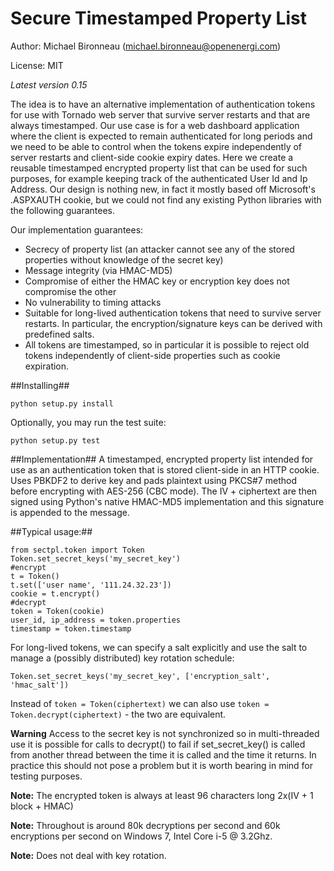 # Secure Timestamped Property List #

Author: Michael Bironneau (<michael.bironneau@openenergi.com>)

License: MIT

*Latest version 0.15*

The idea is to have an alternative implementation of authentication tokens for use with Tornado web server that survive server restarts and that are always timestamped. Our use case is for a web dashboard application where the client is expected to remain authenticated for long periods and we need to be able to control when the tokens expire independently of server restarts and client-side cookie expiry dates. Here we create a reusable timestamped encrypted property list that can be used for such purposes, for example keeping track of the authenticated User Id and Ip Address. Our design is nothing new, in fact it mostly based off Microsoft's .ASPXAUTH cookie, but we could not find any existing Python libraries with the following guarantees.

Our implementation guarantees:

* Secrecy of property list (an attacker cannot see any of the stored properties without knowledge of the secret key)
* Message integrity (via HMAC-MD5)
* Compromise of either the HMAC key or encryption key does not compromise the other
* No vulnerability to timing attacks
* Suitable for long-lived authentication tokens that need to survive server restarts. In particular, the encryption/signature keys can be derived with predefined salts.
* All tokens are timestamped, so in particular it is possible to reject old tokens independently of client-side properties such as cookie expiration. 

##Installing##

    python setup.py install

Optionally, you may run the test suite:

    python setup.py test

##Implementation##
A timestamped, encrypted property list intended for use as an authentication token that is stored client-side in an HTTP cookie. Uses PBKDF2 to derive key and pads plaintext using PKCS#7 method before encrypting with AES-256 (CBC mode). The IV + ciphertext are then signed using Python's native HMAC-MD5 implementation and this signature is appended to the message.

##Typical usage:##

    from sectpl.token import Token
	Token.set_secret_keys('my_secret_key')
	#encrypt
	t = Token()
	t.set(['user name', '111.24.32.23'])
	cookie = t.encrypt()
	#decrypt
	token = Token(cookie)
	user_id, ip_address = token.properties
	timestamp = token.timestamp


For long-lived tokens, we can specify a salt explicitly and use the salt to manage a (possibly distributed) key rotation schedule:

    Token.set_secret_keys('my_secret_key', ['encryption_salt', 'hmac_salt'])

Instead of `token = Token(ciphertext)` we can also use `token = Token.decrypt(ciphertext)` - the two are equivalent.

**Warning** Access to the secret key is not synchronized so in multi-threaded use it is possible for calls to decrypt() to fail if set_secret_key() is called from another thread between the time it is called and the time it returns. In practice this should not pose a problem but it is worth bearing in mind for testing purposes.

**Note:** The encrypted token is always at least 96 characters long 2x(IV + 1 block + HMAC)

**Note:** Throughout is around 80k decryptions per second and 60k encryptions per second on Windows 7, Intel Core i-5 @ 3.2Ghz.

**Note:** Does not deal with key rotation.